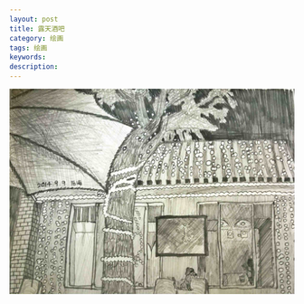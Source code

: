 ```yaml
---
layout: post
title: 露天酒吧
category: 绘画
tags: 绘画
keywords: 
description: 
---
```


![4](/public/img/days/4.jpg)

